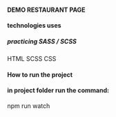 #### DEMO RESTAURANT PAGE

#### technologies uses

##### practicing SASS / SCSS

HTML
SCSS
CSS

#### How to run the project

#### in project folder run the command:

npm run watch
